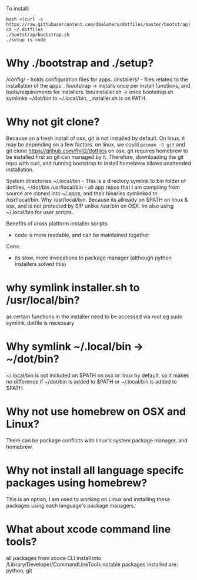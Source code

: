 To install:

```
bash <(curl -s https://raw.githubusercontent.com/dbalatero/dotfiles/master/bootstrap)
cd ~/.dotfiles
./bootstrap/bootstrap.sh
./setup is code 
```

# Why ./bootstrap and ./setup?
/config/ - holds configuration files for apps.
/installers/ - files related to the installation of the apps.
./bootstrap -> installs once per install functions, and tools/requirements for installers.
bin/installer.sh -> once bootstrap.sh symlinks ~/dot/bin to ~/.local/bin, _installer.sh is on PATH.


# Why not git clone?
Because on a fresh install of osx, git is not installed by default.
On linux, it may be depending on a few factors.
on linux, we could `pacman -S git` and git clone https://github.com/fhill2/dotfiles
on osx, git requires homebrew to be installed first so git can managed by it. Therefore, downloading the git repo with curl, and running bootstrap to install homebrew allows unattended installation.






System directories
~/.local/bin - This is a directory symlink to bin folder of dotfiles, ~/dot/bin
/usr/local/bin - all app repos that I am compiling from source are cloned into ~/.apps, and their binaries symlinked to /usr/local/bin. Why /usr/local/bin. Because its allready on $PATH on linux & osx, and is not protected by SIP unlike /usr/bin on OSX. Im also using ~/.local/bin for user scripts.





Benefits of cross platform installer scripts:
- code is more readable, and can be maintained together

Cons:
- its slow, more invocations to package manager (although python installers solved this)

# why symlink installer.sh to /usr/local/bin?
as certain functions in the installer need to be accessed via root
eg sudo symlink_dotfile is necessary


# Why symlink ~/.local/bin -> ~/dot/bin?
~/.local/bin is not included on $PATH on osx or linux by default, so it makes no difference if ~/dot/bin is added to $PATH or ~/.local/bin is added to $PATH.


# Why not use homebrew on OSX and Linux?
There can be package conflicts with linux's system package manager, and homebrew.

# Why not install all language specifc packages using homebrew?
This is an option, I am used to working on Linux and installing these packages using each language's package managers.

# What about xcode command line tools?
 all packages from xcode CLI install into /Library/Developer/CommandLineTools
 notable packages installed are:
 python, git

